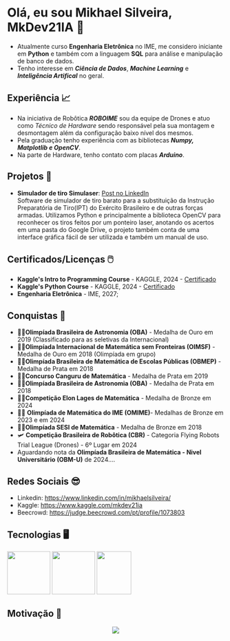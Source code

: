 # Olá, eu sou Mikhael Silveira, MkDev21IA 🤖
- Atualmente curso **Engenharia Eletrônica** no IME, me considero iniciante em **Python** e também com a linguagem **SQL** para análise e manipulação de banco de dados.
- Tenho interesse em ***Ciência de Dados***, ***Machine Learning*** e ***Inteligência Artifical*** no geral.

## Experiência 📈
- Na iniciativa de Robôtica ***ROBOIME*** sou da equipe de Drones e atuo como _Técnico de Hardware_ sendo responsável pela sua montagem e desmontagem além da configuração baixo nível dos mesmos.
- Pela graduação tenho experiência com as bibliotecas ***Numpy, Matplotlib e OpenCV***.
- Na parte de Hardware, tenho contato com placas ***Arduino***.

## Projetos 📖
- **Simulador de tiro Simulaser**: [Post no LinkedIn](https://www.linkedin.com/feed/update/urn:li:activity:7263296646157910018/?originalSubdomain=pt) \
   Software de simulador de tiro barato para a substituição da Instrução Preparatória de Tiro(IPT) do Exército Brasileiro e de outras forças armadas. Utilizamos Python e principalmente a biblioteca OpenCV para reconhecer os tiros feitos por um ponteiro laser, anotando os acertos em uma pasta do Google Drive, o projeto também conta de uma interface gráfica fácil de ser utilizada e também um manual de uso.

## Certificados/Licenças 🖱️
- **Kaggle's Intro to Programming Course** - KAGGLE, 2024 - [Certificado](https://www.kaggle.com/learn/certification/mkdev21ia/intro-to-programming)
- **Kaggle's Python Course** - KAGGLE, 2024 - [Certificado](https://www.kaggle.com/learn/certification/mkdev21ia/python)
- **Engenharia Eletrônica** - IME, 2027;

## Conquistas 🏅
- 🥇🔭**Olimpíada Brasileira de Astronomia (OBA)** - Medalha de Ouro em 2019 (Classificado para as seletivas da Internacional)
- 🥇📐**Olimpíada Internacional de Matemática sem Fronteiras (OIMSF)** - Medalha de Ouro em 2018 (Olimpíada em grupo)
- 🥈📏**Olimpíada Brasileira de Matemática de Escolas Públicas (OBMEP)** - Medalha de Prata em 2018
- 🥈🔢**Concurso Canguru de Matemática** - Medalha de Prata em 2019
- 🥈📡**Olimpíada Brasileira de Astronomia (OBA)** - Medalha de Prata em 2018
- 🥉➗**Competição Elon Lages de Matemática** - Medalha de Bronze em 2024
- 🥉📶 **Olimpíada de Matemática do IME (OMIME)**- Medalhas de Bronze em 2023 e em 2024
- 🥉➖**Olimpíada SESI de Matemática** - Medalha de Bronze em 2018
- 🛩️ **Competição Brasileira de Robôtica (CBR)** - Categoria Flying Robots Trial League (Drones) - 6º Lugar em 2024
- Aguardando nota da **Olimpíada Brasileira de Matemática - Nivel Universitário (OBM-U)** de 2024....

## Redes Sociais 😎
- Linkedin: https://www.linkedin.com/in/mikhaelsilveira/
- Kaggle: https://www.kaggle.com/mkdev21ia
- Beecrowd: https://judge.beecrowd.com/pt/profile/1073803

## Tecnologias 🖥️
<img  width="100" height="100" src="https://upload.wikimedia.org/wikipedia/commons/thumb/c/c3/Python-logo-notext.svg/800px-Python-logo-notext.svg.png"> <img  width="100" height="100" src="https://upload.wikimedia.org/wikipedia/commons/thumb/7/73/Arduino_IDE_logo.svg/2048px-Arduino_IDE_logo.svg.png"> <img  width="80" height="100" src="https://static-00.iconduck.com/assets.00/sql-database-generic-icon-1521x2048-d0vdpxpg.png">


## Motivação 🤠
<p align="center">
  <img  src="https://i.imgur.com/ZiYdgTN.gif">
</p>
